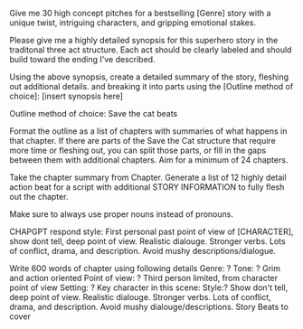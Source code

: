 Give me 30 high concept pitches for a bestselling [Genre] story with a unique twist, intriguing characters, and gripping emotional stakes.


Please give me a highly detailed synopsis for this superhero story in the traditonal three act structure. Each act should be clearly labeled and should build toward the ending I've described.

Using the above synopsis, create a detailed summary of the story, fleshing out additional details. and breaking it into parts using the [Outline method of choice]: [insert synopsis here]

Outline method of choice: Save the cat beats

Format the outline as a list of chapters with summaries of what happens in that chapter. If there are parts of the Save the Cat structure that require more time or fleshing out, you can split those parts, or fill in the gaps between them with additional chapters. Aim for a minimum of 24 chapters.

Take the chapter summary from Chapter. Generate a list of 12 highly detail action beat for a script with additional STORY INFORMATION to fully flesh out the chapter. 

Make sure to always use proper nouns instead of pronouns.

CHAPGPT respond style:
First personal past point of view of [CHARACTER], show dont tell, deep point of view. Realistic dialouge. Stronger verbs. Lots of conflict, drama, and description. Avoid mushy descriptions/dialogue.


Write 600 words of chapter using following details
Genre: ?
Tone: ? Grim and action oriented
Point of view: ? Third person limited, from character point of view
Setting: ? 
Key character in this scene:
Style:? Show don't tell, deep point of view. Realistic dialouge. Stronger verbs. Lots of conflict, drama, and description. Avoid mushy dialouge/descriptions.
Story Beats to cover